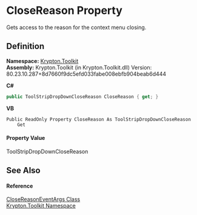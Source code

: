 # CloseReason Property


Gets access to the reason for the context menu closing.



## Definition
**Namespace:** <a href="79d2eac2-21f4-54ff-7552-b20c33c30600.md">Krypton.Toolkit</a>  
**Assembly:** Krypton.Toolkit (in Krypton.Toolkit.dll) Version: 80.23.10.287+8d7660f9dc5efd033fabe008ebfb904beab6d444

**C#**
``` C#
public ToolStripDropDownCloseReason CloseReason { get; }
```
**VB**
``` VB
Public ReadOnly Property CloseReason As ToolStripDropDownCloseReason
	Get
```



#### Property Value
ToolStripDropDownCloseReason

## See Also


#### Reference
<a href="5ff18c0a-b745-c559-78c3-83caca416c0c.md">CloseReasonEventArgs Class</a>  
<a href="79d2eac2-21f4-54ff-7552-b20c33c30600.md">Krypton.Toolkit Namespace</a>  
